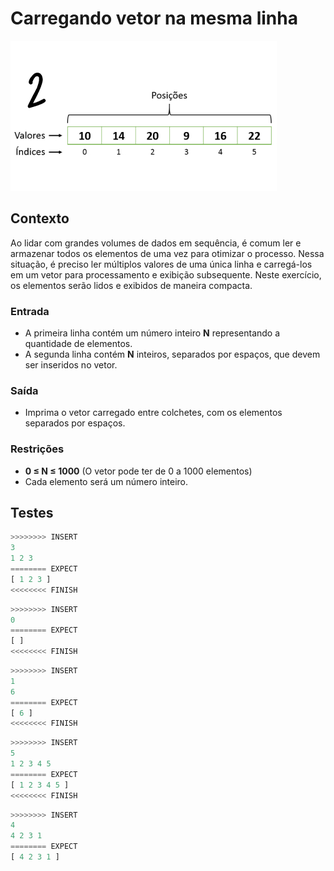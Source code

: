 # Carregando vetor na mesma linha

![_](cover.jpg)

## Contexto

Ao lidar com grandes volumes de dados em sequência, é comum ler e armazenar todos os elementos de uma vez para otimizar o processo. Nessa situação, é preciso ler múltiplos valores de uma única linha e carregá-los em um vetor para processamento e exibição subsequente. Neste exercício, os elementos serão lidos e exibidos de maneira compacta.

### Entrada

- A primeira linha contém um número inteiro **N** representando a quantidade de elementos.
- A segunda linha contém **N** inteiros, separados por espaços, que devem ser inseridos no vetor.

### Saída

- Imprima o vetor carregado entre colchetes, com os elementos separados por espaços.

### Restrições

- **0 ≤ N ≤ 1000** (O vetor pode ter de 0 a 1000 elementos)
- Cada elemento será um número inteiro.

## Testes

```py
>>>>>>>> INSERT
3
1 2 3
======== EXPECT
[ 1 2 3 ]
<<<<<<<< FINISH
```

```py
>>>>>>>> INSERT
0
======== EXPECT
[ ]
<<<<<<<< FINISH
```

```py
>>>>>>>> INSERT
1
6
======== EXPECT
[ 6 ]
<<<<<<<< FINISH
```

```py
>>>>>>>> INSERT
5
1 2 3 4 5
======== EXPECT
[ 1 2 3 4 5 ]
<<<<<<<< FINISH
```

```py
>>>>>>>> INSERT
4
4 2 3 1
======== EXPECT
[ 4 2 3 1 ]
```
